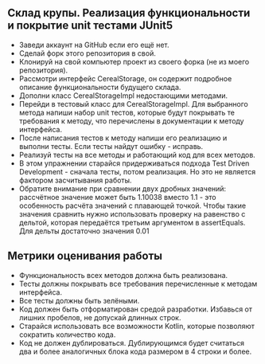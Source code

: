 ## Склад крупы. Реализация функциональности и покрытие unit тестами JUnit5
* Заведи аккаунт на GitHub если его ещё нет.
* Сделай форк этого репозитория в свой.
* Клонируй на свой компьютер проект из своего форка (не из моего репозитория).
* Рассмотри интерфейс CerealStorage, он содержит подробное описание функциональности будущего склада.
* Дополни класс CerealStorageImpl недостающими методами.
* Перейди в тестовый класс для CerealStorageImpl. Для выбранного метода напиши набор unit тестов, которые будут покрывать те требования к методу, что перечислены в документации к методу интерфейса.
* После написания тестов к методу напиши его реализацию и выполни тесты. Если тесты найдут ошибку - исправь.
* Реализуй тесты на все методы и работающий код для всех методов.
* В этом упражнении старайся придерживаться подхода Test Driven Development - сначала тесты, потом реализация. Но это не является фактором засчитывания работы.
* Обратите внимание при сравнении двух дробных значений: рассчётное значение может быть 1.10038 вместо 1.1 - это особенность расчёта значений с плавающей точкой. Чтобы такие значения сравнить нужно использовать проверку на равенство с дельтой, которая передаётся третьим аргументом в assertEquals. Для дельты достаточно значения 0.01

## Метрики оценивания работы
* Функциональность всех методов должна быть реализована.
* Тесты должны покрывать все требования перечисленные к методам интерфейса.
* Все тесты должны быть зелёными.
* Код должен быть отформатирован средой разработки. Избавься от лишних пробелов, не допускай длинных строк.
* Старайся использовать все возможности Kotlin, которые позволяют сократить количество кода.
* Код не должен дублироваться. Дублирующимся будет считаться два и более аналогичных блока кода размером в 4 строки и более.